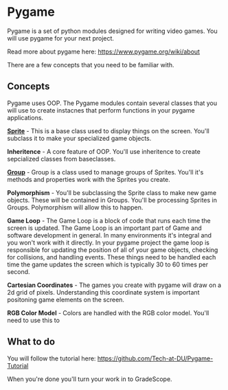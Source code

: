 # Pygame 

Pygame is a set of python modules designed for writing video games. You will use pygame for your next project. 

Read more about pygame here: https://www.pygame.org/wiki/about

There are a few concepts that you need to be familiar with. 

## Concepts

Pygame uses OOP. The Pygame modules contain several classes that you will use to create instacnes that perform functions in your pygame applications. 

**[Sprite](https://www.pygame.org/docs/ref/sprite.html)** - This is a base class used to display things on the screen. You'll subclass it to make your specialized game objects. 

**Inheritence** - A core feature of OOP. You'll use inheritence to create sepcialized classes from baseclasses. 

**[Group](https://www.pygame.org/docs/ref/sprite.html#pygame.sprite.Group)** - Group is a class used to manage groups of Sprites. You'll it's methods and properties work with the Sprites you create. 

**Polymorphism** - You'll be subclassing the Sprite class to make new game objects. These will be contained in Groups. You'll be processing Sprites in Groups. Polymorphism will allow this to happen. 

**Game Loop** - The Game Loop is a block of code that runs each time the screen is updated. The Game Loop is an important part of Game and software development in general. In many environments it's integral and you won't work with it directly. In your pygame project the game loop is responsible for updating the position of all of your game objects, checking for collisions, and handling events. These things need to be handled each time the game updates the screen which is typically 30 to 60 times per second. 

**Cartesian Coordinates** - The games you create with pygame will draw on a 2d grid of pixels. Understanding this coordinate system is important positoning game elements on the screen. 

**RGB Color Model** - Colors are handled with the RGB color model. You'll need to use this to 

## What to do

You will follow the tutorial here: https://github.com/Tech-at-DU/Pygame-Tutorial

When you're done you'll turn your work in to GradeScope. 
